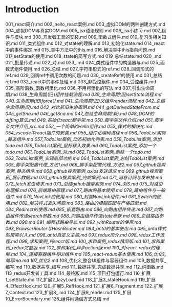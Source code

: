 # Introduction

001_react简介.md
002_hello_react案例.md
003_虚拟DOM的两种创建方式.md
004_虚拟DOM与真实DOM.md
005_jsx语法规则.md
006_jsx小练习.md
007_组件与模块.md
008_开发者工具的安装.md
009_函数式组件.md
010_复习类相关知识.md
011_类式组件.md
012_对state的理解.md
013_初始化state.md
014_react中的事件绑定.md
015_类中方法中的this.md
016_解决类中this指向问题.md
017_setState的使用.md
018_state的简写方式.md
019_总结state.md
020_.md
021_批量传递.md
022_对.md
023_.md
024_类式组件中的构造器与.md
025_函数式组件使用.md
026_总结.md
027_字符串形式的ref.md
028_回调形式的ref.md
029_回调ref中调用次数的问题.md
030_createRef的使用.md
031_总结ref.md
032_react中的事件处理.md
033_非受控组件.md
034_受控组件.md
035_高阶函数_函数柯里化.md
036_不用柯里化的写法.md
037_引出生命周期.md
038_生命周期(旧)_组件挂载流程.md
039_生命周期(旧)_setState流程.md
040_生命周期(旧)_forceU.md
041_生命周期(旧)_父组件render流程.md
042_总结生命周期(旧).md
043_对比新旧生命周期.md
044_getDerivedStateFrom.md
045_getSna.md
046_getSna.md
047_总结生命周期(新).md
048_DOM的diffing算法.md
049_初始化react脚手架.md
050_脚手架文件介绍_.md
051_脚手架文件介绍_src.md
052_一个简单的Hello组件.md
053_样式的模块化.md
054_vscode中react插件的安装.md
055_组件化编码流程.md
056_TodoList案例_静态组件.md
057_TodoList案例_动态初始化列表.md
058_TodoList案例_添加todo.md
059_TodoList案例_鼠标移入效果.md
060_TodoList案例_添加一个todo.md
061_TodoList案例_对.md
062_TodoList案例_删除一个todo.md
063_TodoList案例_实现底部功能.md
064_TodoList案例_总结TodoList案例.md
065_脚手架配置代理_方法1.md
066_脚手架配置代理_方法2.md
067_github搜索案例_静态组件.md
068_github搜索案例_axios发送请求.md
069_github搜索案例_展示数据.md
070_github搜索案例_完成案例.md
071_消息订阅与发布技_.md
072_fetch发送请求.md
073_总结github搜索案例.md
074_对S.md
075_对路由的理解.md
076_前端路由原理.md
077_路由的基本使用.md
078_路由组件与一般组件.md
079_NavLink的使用.md
080_封装NavLink组件.md
081_Switch的使用.md
082_解决样式丢失问题.md
083_路由的模糊匹配与严格匹配.md
084_Redirect的使用.md
085_嵌套路由.md
086_向路由组件传递.md
087_向路由组件传递search参数.md
088_向路由组件传递state参数.md
089_总结路由参数.md
090_.md
091_编程式路由导航.md
092_withRouter的使用.md
093_BrowserRouter与HashRouter.md
094_antd的基本使用.md
095_antd样式的按需引入.md
096_antd自定义主题.md
097_redux简介.md
098_redux工作流程.md
099_求和案例_纯react版.md
100_求和案例_redux精简版.md
101_求和案例_redux完整版.md
102_求和案例_异步action版.md
103_对react-redux的理解.md
104_连接容器组件与UI组件.md
105_react-redux基本使用.md
106_优化1_简写ma.md
107_优化2_.md
108_优化3_整合UI组件与容器组件.md
109_数据共享_编写.md
110_数据共享_编写.md
111_数据共享_完成数据共享.md
112_纯函数.md
113_redux开发者工具.md
114_最终版.md
115_项目打包运行.md
116_扩展1_setState.md
117_扩展2_lazyLoad.md
118_扩展3_stateHook.md
119_扩展4_EffectHook.md
120_扩展5_RefHook.md
121_扩展6_Fragment.md
122_扩展7_Context.md
123_扩展8_.md
124_扩展9_render.md
125_扩展10_ErrorBoundary.md
126_组件间通信方式总结.md

